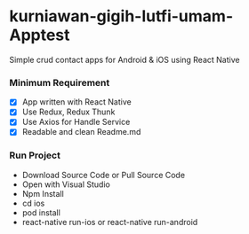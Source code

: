 # kurniawan-gigih-lutfi-umam-Apptest

Simple crud contact apps for Android & iOS using React Native

### Minimum Requirement
- [x] App written with React Native
- [x] Use Redux, Redux Thunk
- [x] Use Axios for Handle Service 
- [x] Readable and clean Readme.md

### Run Project
- Download Source Code or Pull Source Code
- Open with Visual Studio
- Npm Install
- cd ios
- pod install
- react-native run-ios or react-native run-android
